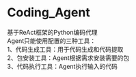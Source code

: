 # Coding_Agent
基于ReAct框架的Python编码代理    
Agent只能使用配置的三种工具：    
1、代码生成工具：用于代码生成和代码提取    
2、包安装工具：Agent根据需求安装需要的包    
3、代码执行工具：Agent执行输入的代码    

